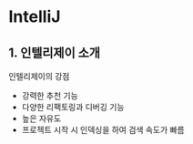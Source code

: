 # IntelliJ 
## 1. 인텔리제이 소개
인텔리제이의 강점  
+ 강력한 추천 기능  
+ 다양한 리팩토링과 디버깅 기능
+ 높은 자유도
+ 프로젝트 시작 시 인덱싱을 하여 검색 속도가 빠름
    